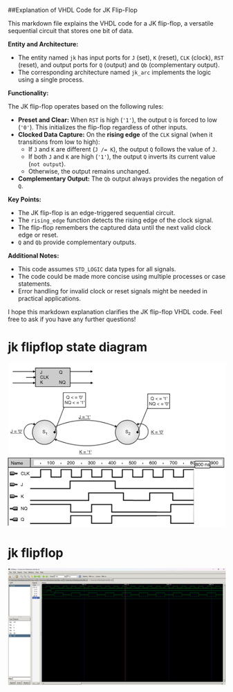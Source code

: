 ##Explanation of VHDL Code for JK Flip-Flop

This markdown file explains the VHDL code for a JK flip-flop, a versatile sequential circuit that stores one bit of data.

**Entity and Architecture:**

- The entity named `jk` has input ports for `J` (set), `K` (reset), `CLK` (clock), `RST` (reset), and output ports for `Q` (output) and `Qb` (complementary output).
- The corresponding architecture named `jk_arc` implements the logic using a single process.

**Functionality:**

The JK flip-flop operates based on the following rules:

- **Preset and Clear:** When `RST` is high (`'1'`), the output `Q` is forced to low (`'0'`). This initializes the flip-flop regardless of other inputs.
- **Clocked Data Capture:** On the **rising edge** of the `CLK` signal (when it transitions from low to high):
    - If `J` and `K` are different (`J /= K`), the output `Q` follows the value of `J`.
    - If both `J` and `K` are high (`'1'`), the output `Q` inverts its current value (`not output`).
    - Otherwise, the output remains unchanged.
- **Complementary Output:** The `Qb` output always provides the negation of `Q`.

**Key Points:**

- The JK flip-flop is an edge-triggered sequential circuit.
- The `rising_edge` function detects the rising edge of the clock signal.
- The flip-flop remembers the captured data until the next valid clock edge or reset.
- `Q` and `Qb` provide complementary outputs.

**Additional Notes:**

- This code assumes `STD_LOGIC` data types for all signals.
- The code could be made more concise using multiple processes or case statements.
- Error handling for invalid clock or reset signals might be needed in practical applications.

I hope this markdown explanation clarifies the JK flip-flop VHDL code. Feel free to ask if you have any further questions!

# jk flipflop state diagram
![Alt text](../Images/jkst.png)

# jk flipflop
![Alt text](../Images/jknew.png)